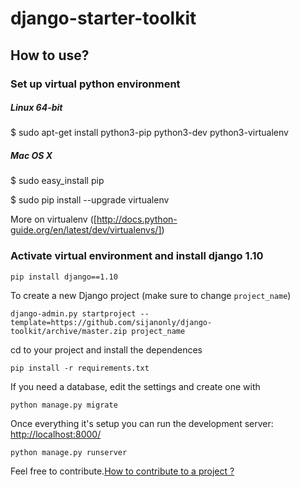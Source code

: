 # django-starter-toolkit #


## How to use? ##

### Set up virtual python environment

##### Linux 64-bit

$ sudo apt-get install python3-pip python3-dev python3-virtualenv

##### Mac OS X

$ sudo easy_install pip

$ sudo pip install --upgrade virtualenv

More on virtualenv ([http://docs.python-guide.org/en/latest/dev/virtualenvs/])

### Activate virtual environment and install django 1.10

    pip install django==1.10

To create a new Django project (make sure to change `project_name`)

    django-admin.py startproject --template=https://github.com/sijanonly/django-toolkit/archive/master.zip project_name

cd to your project and install the dependences

    pip install -r requirements.txt

If you need a database, edit the settings and create one with
   
    python manage.py migrate

Once everything it's setup you can run the development server: [http://localhost:8000/](http://localhost:8000/)

    python manage.py runserver


Feel free to contribute.[How to contribute to a project ?](https://guides.github.com/activities/contributing-to-open-source/#contributing)
